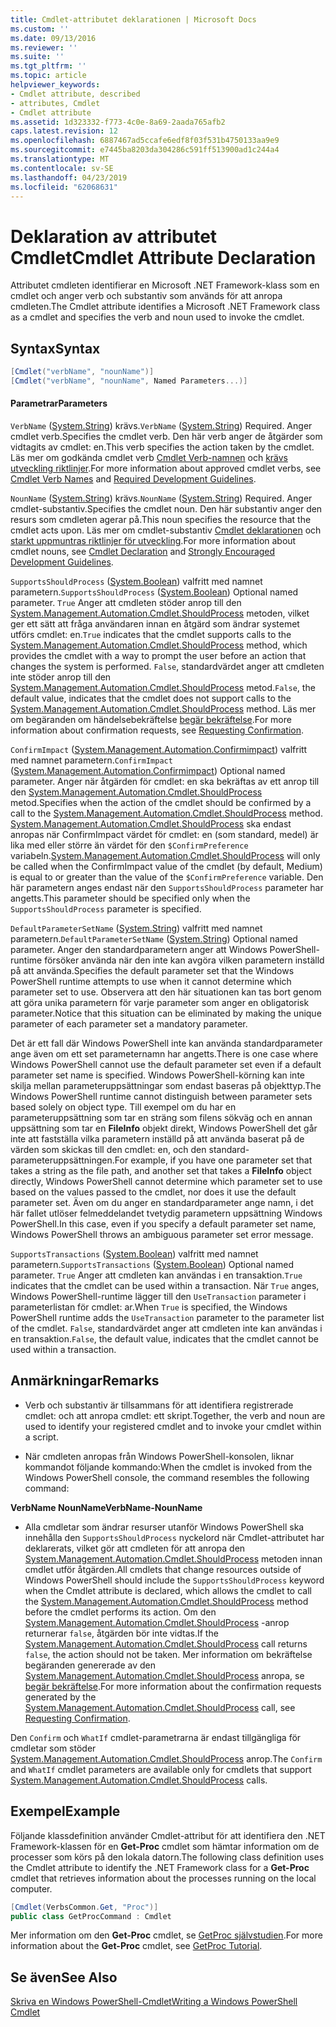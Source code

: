 ```yaml
---
title: Cmdlet-attributet deklarationen | Microsoft Docs
ms.custom: ''
ms.date: 09/13/2016
ms.reviewer: ''
ms.suite: ''
ms.tgt_pltfrm: ''
ms.topic: article
helpviewer_keywords:
- Cmdlet attribute, described
- attributes, Cmdlet
- Cmdlet attribute
ms.assetid: 1d323332-f773-4c0e-8a69-2aada765afb2
caps.latest.revision: 12
ms.openlocfilehash: 6887467ad5ccafe6edf8f03f531b4750133aa9e9
ms.sourcegitcommit: e7445ba8203da304286c591ff513900ad1c244a4
ms.translationtype: MT
ms.contentlocale: sv-SE
ms.lasthandoff: 04/23/2019
ms.locfileid: "62068631"
---
```

# <a name="cmdlet-attribute-declaration"></a><span data-ttu-id="09928-102">Deklaration av attributet Cmdlet</span><span class="sxs-lookup"><span data-stu-id="09928-102">Cmdlet Attribute Declaration</span></span>

<span data-ttu-id="09928-103">Attributet cmdleten identifierar en Microsoft .NET Framework-klass som en cmdlet och anger verb och substantiv som används för att anropa cmdleten.</span><span class="sxs-lookup"><span data-stu-id="09928-103">The Cmdlet attribute identifies a Microsoft .NET Framework class as a cmdlet and specifies the verb and noun used to invoke the cmdlet.</span></span>

## <a name="syntax"></a><span data-ttu-id="09928-104">Syntax</span><span class="sxs-lookup"><span data-stu-id="09928-104">Syntax</span></span>

```csharp
[Cmdlet("verbName", "nounName")]
[Cmdlet("verbName", "nounName", Named Parameters...)]
```

#### <a name="parameters"></a><span data-ttu-id="09928-105">Parametrar</span><span class="sxs-lookup"><span data-stu-id="09928-105">Parameters</span></span>

<span data-ttu-id="09928-106">`VerbName` ([System.String](/dotnet/api/System.String)) krävs.</span><span class="sxs-lookup"><span data-stu-id="09928-106">`VerbName` ([System.String](/dotnet/api/System.String)) Required.</span></span> <span data-ttu-id="09928-107">Anger cmdlet verb.</span><span class="sxs-lookup"><span data-stu-id="09928-107">Specifies the cmdlet verb.</span></span> <span data-ttu-id="09928-108">Den här verb anger de åtgärder som vidtagits av cmdlet: en.</span><span class="sxs-lookup"><span data-stu-id="09928-108">This verb specifies the action taken by the cmdlet.</span></span> <span data-ttu-id="09928-109">Läs mer om godkända cmdlet verb [Cmdlet Verb-namnen](./approved-verbs-for-windows-powershell-commands.md) och [krävs utveckling riktlinjer](./required-development-guidelines.md).</span><span class="sxs-lookup"><span data-stu-id="09928-109">For more information about approved cmdlet verbs, see [Cmdlet Verb Names](./approved-verbs-for-windows-powershell-commands.md) and [Required Development Guidelines](./required-development-guidelines.md).</span></span>

<span data-ttu-id="09928-110">`NounName` ([System.String](/dotnet/api/System.String)) krävs.</span><span class="sxs-lookup"><span data-stu-id="09928-110">`NounName` ([System.String](/dotnet/api/System.String)) Required.</span></span> <span data-ttu-id="09928-111">Anger cmdlet-substantiv.</span><span class="sxs-lookup"><span data-stu-id="09928-111">Specifies the cmdlet noun.</span></span> <span data-ttu-id="09928-112">Den här substantiv anger den resurs som cmdleten agerar på.</span><span class="sxs-lookup"><span data-stu-id="09928-112">This noun specifies the resource that the cmdlet acts upon.</span></span> <span data-ttu-id="09928-113">Läs mer om cmdlet-substantiv [Cmdlet deklarationen](./cmdlet-class-declaration.md) och [starkt uppmuntras riktlinjer för utveckling](./strongly-encouraged-development-guidelines.md).</span><span class="sxs-lookup"><span data-stu-id="09928-113">For more information about cmdlet nouns, see [Cmdlet Declaration](./cmdlet-class-declaration.md) and [Strongly Encouraged Development Guidelines](./strongly-encouraged-development-guidelines.md).</span></span>

<span data-ttu-id="09928-114">`SupportsShouldProcess` ([System.Boolean](/dotnet/api/System.Boolean)) valfritt med namnet parametern.</span><span class="sxs-lookup"><span data-stu-id="09928-114">`SupportsShouldProcess` ([System.Boolean](/dotnet/api/System.Boolean)) Optional named parameter.</span></span> <span data-ttu-id="09928-115">`True` Anger att cmdleten stöder anrop till den [System.Management.Automation.Cmdlet.ShouldProcess](/dotnet/api/System.Management.Automation.Cmdlet.ShouldProcess) metoden, vilket ger ett sätt att fråga användaren innan en åtgärd som ändrar systemet utförs cmdlet: en.</span><span class="sxs-lookup"><span data-stu-id="09928-115">`True` indicates that the cmdlet supports calls to the [System.Management.Automation.Cmdlet.ShouldProcess](/dotnet/api/System.Management.Automation.Cmdlet.ShouldProcess) method, which provides the cmdlet with a way to prompt the user before an action that changes the system is performed.</span></span> <span data-ttu-id="09928-116">`False`, standardvärdet anger att cmdleten inte stöder anrop till den [System.Management.Automation.Cmdlet.ShouldProcess](/dotnet/api/System.Management.Automation.Cmdlet.ShouldProcess) metod.</span><span class="sxs-lookup"><span data-stu-id="09928-116">`False`, the default value, indicates that the cmdlet does not support calls to the [System.Management.Automation.Cmdlet.ShouldProcess](/dotnet/api/System.Management.Automation.Cmdlet.ShouldProcess) method.</span></span> <span data-ttu-id="09928-117">Läs mer om begäranden om händelsebekräftelse [begär bekräftelse](./requesting-confirmation-from-cmdlets.md).</span><span class="sxs-lookup"><span data-stu-id="09928-117">For more information about confirmation requests, see [Requesting Confirmation](./requesting-confirmation-from-cmdlets.md).</span></span>

<span data-ttu-id="09928-118">`ConfirmImpact` ([System.Management.Automation.Confirmimpact](/dotnet/api/System.Management.Automation.ConfirmImpact)) valfritt med namnet parametern.</span><span class="sxs-lookup"><span data-stu-id="09928-118">`ConfirmImpact` ([System.Management.Automation.Confirmimpact](/dotnet/api/System.Management.Automation.ConfirmImpact)) Optional named parameter.</span></span> <span data-ttu-id="09928-119">Anger när åtgärden för cmdlet: en ska bekräftas av ett anrop till den [System.Management.Automation.Cmdlet.ShouldProcess](/dotnet/api/System.Management.Automation.Cmdlet.ShouldProcess) metod.</span><span class="sxs-lookup"><span data-stu-id="09928-119">Specifies when the action of the cmdlet should be confirmed by a call to the [System.Management.Automation.Cmdlet.ShouldProcess](/dotnet/api/System.Management.Automation.Cmdlet.ShouldProcess) method.</span></span> <span data-ttu-id="09928-120">[System.Management.Automation.Cmdlet.ShouldProcess](/dotnet/api/System.Management.Automation.Cmdlet.ShouldProcess) ska endast anropas när ConfirmImpact värdet för cmdlet: en (som standard, medel) är lika med eller större än värdet för den `$ConfirmPreference` variabeln.</span><span class="sxs-lookup"><span data-stu-id="09928-120">[System.Management.Automation.Cmdlet.ShouldProcess](/dotnet/api/System.Management.Automation.Cmdlet.ShouldProcess) will only be called when the ConfirmImpact value of the cmdlet (by default, Medium) is equal to or greater than the value of the `$ConfirmPreference` variable.</span></span> <span data-ttu-id="09928-121">Den här parametern anges endast när den `SupportsShouldProcess` parameter har angetts.</span><span class="sxs-lookup"><span data-stu-id="09928-121">This parameter should be specified only when the `SupportsShouldProcess` parameter is specified.</span></span>

<span data-ttu-id="09928-122">`DefaultParameterSetName` ([System.String](/dotnet/api/System.String)) valfritt med namnet parametern.</span><span class="sxs-lookup"><span data-stu-id="09928-122">`DefaultParameterSetName` ([System.String](/dotnet/api/System.String)) Optional named parameter.</span></span> <span data-ttu-id="09928-123">Anger den standardparametern anger att Windows PowerShell-runtime försöker använda när den inte kan avgöra vilken parametern inställd på att använda.</span><span class="sxs-lookup"><span data-stu-id="09928-123">Specifies the default parameter set that the Windows PowerShell runtime attempts to use when it cannot determine which parameter set to use.</span></span> <span data-ttu-id="09928-124">Observera att den här situationen kan tas bort genom att göra unika parametern för varje parameter som anger en obligatorisk parameter.</span><span class="sxs-lookup"><span data-stu-id="09928-124">Notice that this situation can be eliminated by making the unique parameter of each parameter set a mandatory parameter.</span></span>

<span data-ttu-id="09928-125">Det är ett fall där Windows PowerShell inte kan använda standardparameter ange även om ett set parameternamn har angetts.</span><span class="sxs-lookup"><span data-stu-id="09928-125">There is one case where Windows PowerShell cannot use the default parameter set even if a default parameter set name is specified.</span></span> <span data-ttu-id="09928-126">Windows PowerShell-körning kan inte skilja mellan parameteruppsättningar som endast baseras på objekttyp.</span><span class="sxs-lookup"><span data-stu-id="09928-126">The Windows PowerShell runtime cannot distinguish between parameter sets based solely on object type.</span></span> <span data-ttu-id="09928-127">Till exempel om du har en parameteruppsättning som tar en sträng som filens sökväg och en annan uppsättning som tar en **FileInfo** objekt direkt, Windows PowerShell det går inte att fastställa vilka parametern inställd på att använda baserat på de värden som skickas till den cmdlet: en, och den standard-parameteruppsättningen.</span><span class="sxs-lookup"><span data-stu-id="09928-127">For example, if you have one parameter set that takes a string as the file path, and another set that takes a **FileInfo** object directly, Windows PowerShell cannot determine which parameter set to use based on the values passed to the cmdlet, nor does it use the default parameter set.</span></span> <span data-ttu-id="09928-128">Även om du anger en standardparameter ange namn, i det här fallet utlöser felmeddelandet tvetydig parametern uppsättning Windows PowerShell.</span><span class="sxs-lookup"><span data-stu-id="09928-128">In this case, even if you specify a default parameter set name, Windows PowerShell throws an ambiguous parameter set error message.</span></span>

<span data-ttu-id="09928-129">`SupportsTransactions` ([System.Boolean](/dotnet/api/System.Boolean)) valfritt med namnet parametern.</span><span class="sxs-lookup"><span data-stu-id="09928-129">`SupportsTransactions` ([System.Boolean](/dotnet/api/System.Boolean)) Optional named parameter.</span></span> <span data-ttu-id="09928-130">`True` Anger att cmdleten kan användas i en transaktion.</span><span class="sxs-lookup"><span data-stu-id="09928-130">`True` indicates that the cmdlet can be used within a transaction.</span></span> <span data-ttu-id="09928-131">När `True` anges, Windows PowerShell-runtime lägger till den `UseTransaction` parameter i parameterlistan för cmdlet: ar.</span><span class="sxs-lookup"><span data-stu-id="09928-131">When `True` is specified, the Windows PowerShell runtime adds the `UseTransaction` parameter to the parameter list of the cmdlet.</span></span> <span data-ttu-id="09928-132">`False`, standardvärdet anger att cmdleten inte kan användas i en transaktion.</span><span class="sxs-lookup"><span data-stu-id="09928-132">`False`, the default value, indicates that the cmdlet cannot be used within a transaction.</span></span>

## <a name="remarks"></a><span data-ttu-id="09928-133">Anmärkningar</span><span class="sxs-lookup"><span data-stu-id="09928-133">Remarks</span></span>

- <span data-ttu-id="09928-134">Verb och substantiv är tillsammans för att identifiera registrerade cmdlet: och att anropa cmdlet: ett skript.</span><span class="sxs-lookup"><span data-stu-id="09928-134">Together, the verb and noun are used to identify your registered cmdlet and to invoke your cmdlet within a script.</span></span>

- <span data-ttu-id="09928-135">När cmdleten anropas från Windows PowerShell-konsolen, liknar kommandot följande kommando:</span><span class="sxs-lookup"><span data-stu-id="09928-135">When the cmdlet is invoked from the Windows PowerShell console, the command resembles the following command:</span></span>

<span data-ttu-id="09928-136">**VerbName NounName**</span><span class="sxs-lookup"><span data-stu-id="09928-136">**VerbName-NounName**</span></span>

- <span data-ttu-id="09928-137">Alla cmdletar som ändrar resurser utanför Windows PowerShell ska innehålla den `SupportsShouldProcess` nyckelord när Cmdlet-attributet har deklarerats, vilket gör att cmdleten för att anropa den [System.Management.Automation.Cmdlet.ShouldProcess](/dotnet/api/System.Management.Automation.Cmdlet.ShouldProcess) metoden innan cmdlet utför åtgärden.</span><span class="sxs-lookup"><span data-stu-id="09928-137">All cmdlets that change resources outside of Windows PowerShell should include the `SupportsShouldProcess` keyword when the Cmdlet attribute is declared, which allows the cmdlet to call the [System.Management.Automation.Cmdlet.ShouldProcess](/dotnet/api/System.Management.Automation.Cmdlet.ShouldProcess) method before the cmdlet performs its action.</span></span> <span data-ttu-id="09928-138">Om den [System.Management.Automation.Cmdlet.ShouldProcess](/dotnet/api/System.Management.Automation.Cmdlet.ShouldProcess) -anrop returnerar `false`, åtgärden bör inte vidtas.</span><span class="sxs-lookup"><span data-stu-id="09928-138">If the [System.Management.Automation.Cmdlet.ShouldProcess](/dotnet/api/System.Management.Automation.Cmdlet.ShouldProcess) call returns `false`, the action should not be taken.</span></span> <span data-ttu-id="09928-139">Mer information om bekräftelse begäranden genererade av den [System.Management.Automation.Cmdlet.ShouldProcess](/dotnet/api/System.Management.Automation.Cmdlet.ShouldProcess) anropa, se [begär bekräftelse](./requesting-confirmation-from-cmdlets.md).</span><span class="sxs-lookup"><span data-stu-id="09928-139">For more information about the confirmation requests generated by the [System.Management.Automation.Cmdlet.ShouldProcess](/dotnet/api/System.Management.Automation.Cmdlet.ShouldProcess) call, see [Requesting Confirmation](./requesting-confirmation-from-cmdlets.md).</span></span>

<span data-ttu-id="09928-140">Den `Confirm` och `WhatIf` cmdlet-parametrarna är endast tillgängliga för cmdletar som stöder [System.Management.Automation.Cmdlet.ShouldProcess](/dotnet/api/System.Management.Automation.Cmdlet.ShouldProcess) anrop.</span><span class="sxs-lookup"><span data-stu-id="09928-140">The `Confirm` and `WhatIf` cmdlet parameters are available only for cmdlets that support [System.Management.Automation.Cmdlet.ShouldProcess](/dotnet/api/System.Management.Automation.Cmdlet.ShouldProcess) calls.</span></span>

## <a name="example"></a><span data-ttu-id="09928-141">Exempel</span><span class="sxs-lookup"><span data-stu-id="09928-141">Example</span></span>

<span data-ttu-id="09928-142">Följande klassdefinition använder Cmdlet-attribut för att identifiera den .NET Framework-klassen för en **Get-Proc** cmdlet som hämtar information om de processer som körs på den lokala datorn.</span><span class="sxs-lookup"><span data-stu-id="09928-142">The following class definition uses the Cmdlet attribute to identify the .NET Framework class for a **Get-Proc** cmdlet that retrieves information about the processes running on the local computer.</span></span>

```csharp
[Cmdlet(VerbsCommon.Get, "Proc")]
public class GetProcCommand : Cmdlet
```

<span data-ttu-id="09928-143">Mer information om den **Get-Proc** cmdlet, se [GetProc självstudien](./getproc-tutorial.md).</span><span class="sxs-lookup"><span data-stu-id="09928-143">For more information about the **Get-Proc** cmdlet, see [GetProc Tutorial](./getproc-tutorial.md).</span></span>

## <a name="see-also"></a><span data-ttu-id="09928-144">Se även</span><span class="sxs-lookup"><span data-stu-id="09928-144">See Also</span></span>

[<span data-ttu-id="09928-145">Skriva en Windows PowerShell-Cmdlet</span><span class="sxs-lookup"><span data-stu-id="09928-145">Writing a Windows PowerShell Cmdlet</span></span>](./writing-a-windows-powershell-cmdlet.md)
